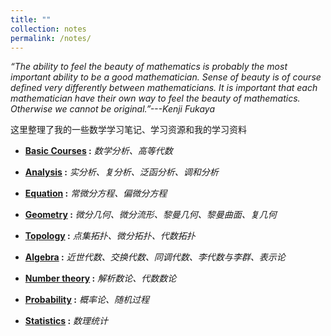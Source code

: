 ```yaml
---
title: ""
collection: notes
permalink: /notes/
---
```


*“The ability to feel the beauty of mathematics is probably the most important ability to be a good mathematician. Sense of beauty is of course defined very differently between mathematicians. It is important that each mathematician have their own way to feel the beauty of mathematics. Otherwise we cannot be original.”---Kenji Fukaya*

这里整理了我的一些数学学习笔记、学习资源和我的学习资料

- **[Basic Courses](https://liyanyang1219.github.io/notes/basic) :** *数学分析、高等代数*

- **[Analysis](https://liyanyang1219.github.io/notes/analysis) :** *实分析、复分析、泛函分析、调和分析*

- **[Equation](https://liyanyang1219.github.io/notes/equation) :** *常微分方程、偏微分方程*

- **[Geometry](https://liyanyang1219.github.io/notes/geometry) :** *微分几何、微分流形、黎曼几何、黎曼曲面、复几何*

- **[Topology](https://liyanyang1219.github.io/notes/topology) :** *点集拓扑、微分拓扑、代数拓扑*

- **[Algebra](https://liyanyang1219.github.io/notes/algebra) :** *近世代数、交换代数、同调代数、李代数与李群、表示论*

- **[Number theory](https://liyanyang1219.github.io/notes/numbertheory) :** *解析数论、代数数论*

- **[Probability](https://liyanyang1219.github.io/notes/probability) :** *概率论、随机过程*

- **[Statistics](https://liyanyang1219.github.io/notes/statistics) :** *数理统计*
